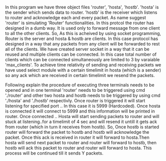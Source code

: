 In this program we have three object files 'router', 'hosta', 'hostb'. 'hosta' is the sender which sends data to router. 'hostb' is the receiver which listens to router and acknowledge each and every packet. As name suggest 'router' is simulating 'Router' functionalities. In this protcol the router has designed in a dumb way. It is used only to forward message from one client to all the other clients. So, As this is acheived by using socket programming, Router is the server and hosta &
hostb are clients. In this case protocol has designed in a way that any packets from any client will be forwarded to rest all of the clients. We have created server socket in a way that it can be reused and multiple clients can be connected. In this case total number of clients which can be connected simultaneously are limited to 3 by varaiable 'max_clients'. To achieve time relativity of sending and receiving packets we have used select module with a certain timelimit in hosta (which
is a sender) so any ack which are received in certain timelimit we resend the packets.

Following explain the procedure of executing 
three terminals needs to be opened and in one terminal 'router' needs to be triggered using cmd './router' and other two hosta and hostb needs to be triggered by using cmd './hosta' and './hostb' respectivly. Once router is triggered it will start listening for specified port .. In this case it is 5999 (Hardcoded). Once hosta is connected it will connect to 5999 and this information will be printed in router. Once connected .. Hosta will start sending packets to router and will
stuck at listening..for a timelimit of 4 sec and will resend it untill it gets ack from router (which in turn it receives from hostb). So, Once hostb is started router will forward the packet to hostb and hostb will acknowledge the packet. Once this ack is received in router it will forward to hosta.Then hosta will send next packet to router and router will forward to hostb, then hostb will ack this packet to router and router will forward to hosta. This process will be continued till it
sends Y packets.
